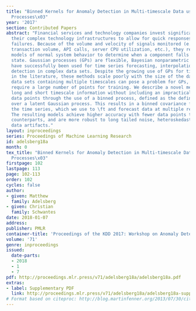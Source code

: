 ```yaml
---
title: "Binned Kernels for Anomaly Detection in Multi-timescale Data using Gaussian
  Processes\x03"
year: '2017'
section: Contributed Papers
abstract: "Financial services and technology companies invest significantly in monitoring
  their complex technology infrastructures to allow for quick responses to technology
  failures. Because of the volume and velocity of signals monitored (e.g., customer
  transaction volume, API calls, server CPU utilization, etc.), they require sophisticated
  models of normal system behavior to determine when a component falls into an anomalous
  state. Gaussian processes (GPs) are flexible, Bayesian nonparametric models that
  have successfully been used for time series forecasting, interpolation, and anomaly
  detection in complex data sets. Despite the growing use of GPs for time series analysis
  in the literature, these methods scale poorly with the size of the data. In particular,
  data sets containing multiple timescales can pose a problem for GPs, as they can
  require a large number of points for training. We describe a novel method for including
  long and short timescale information without including an impractical number of
  data points through the use of a binned process, defined as the definite integral
  over a latent Gaussian process. This results in a binned covariance function for
  the time series, which we use to \ft and forecast data at multiple resolutions.
  The resulting models achieve higher accuracy with fewer data points than their non-binned
  counterparts, and are more robust to long tailed noise, heteroskedasticity, and
  data artifacts."
layout: inproceedings
series: Proceedings of Machine Learning Research
id: adelsberg18a
month: 0
tex_title: "Binned Kernels for Anomaly Detection in Multi-timescale Data using Gaussian
  Processes\x03"
firstpage: 102
lastpage: 113
page: 102-113
order: 102
cycles: false
author:
- given: Matthew
  family: Adelsberg
- given: Christian
  family: Schwantes
date: 2018-01-07
address: 
publisher: PMLR
container-title: 'Proceedings of the KDD 2017: Workshop on Anomaly Detection in Finance'
volume: '71'
genre: inproceedings
issued:
  date-parts:
  - 2018
  - 1
  - 7
pdf: http://proceedings.mlr.press/v71/adelsberg18a/adelsberg18a.pdf
extras:
- label: Supplementary PDF
  link: http://proceedings.mlr.press/v71/adelsberg18a/adelsberg18a-supp.pdf
# Format based on citeproc: http://blog.martinfenner.org/2013/07/30/citeproc-yaml-for-bibliographies/
---
```

